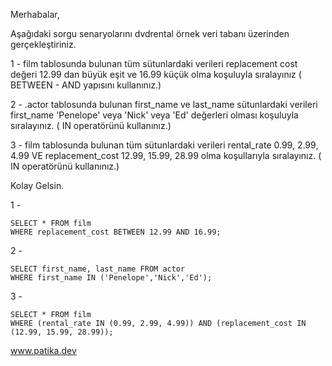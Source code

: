 Merhabalar,

Aşağıdaki sorgu senaryolarını dvdrental örnek veri tabanı üzerinden gerçekleştiriniz.

1 - film tablosunda bulunan tüm sütunlardaki verileri replacement cost değeri 12.99 dan büyük eşit ve 16.99 küçük olma koşuluyla sıralayınız ( BETWEEN - AND yapısını kullanınız.)

2 - .actor tablosunda bulunan first_name ve last_name sütunlardaki verileri first_name 'Penelope' veya 'Nick' veya 'Ed' değerleri olması koşuluyla sıralayınız. ( IN operatörünü kullanınız.)


3 - film tablosunda bulunan tüm sütunlardaki verileri rental_rate 0.99, 2.99, 4.99 VE replacement_cost 12.99, 15.99, 28.99 olma koşullarıyla sıralayınız. ( IN operatörünü kullanınız.)

Kolay Gelsin.

1 -

```PostgreSQL
SELECT * FROM film
WHERE replacement_cost BETWEEN 12.99 AND 16.99;
```

2 - 

```PostgreSQL
SELECT first_name, last_name FROM actor
WHERE first_name IN ('Penelope','Nick','Ed');
```

3 - 
```PostgreSQL
SELECT * FROM film
WHERE (rental_rate IN (0.99, 2.99, 4.99)) AND (replacement_cost IN (12.99, 15.99, 28.99));
```

www.patika.dev